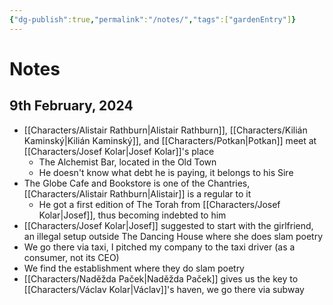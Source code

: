 ```yaml
---
{"dg-publish":true,"permalink":"/notes/","tags":["gardenEntry"]}
---
```


# Notes

## 9th February, 2024

- [[Characters/Alistair Rathburn\|Alistair Rathburn]], [[Characters/Kilián Kaminský\|Kilián Kaminský]], and [[Characters/Potkan\|Potkan]] meet at [[Characters/Josef Kolar\|Josef Kolar]]'s place
	- The Alchemist Bar, located in the Old Town
	- He doesn't know what debt he is paying, it belongs to his Sire
- The Globe Cafe and Bookstore is one of the Chantries, [[Characters/Alistair Rathburn\|Alistair]] is a regular to it
	- He got a first edition of The Torah from [[Characters/Josef Kolar\|Josef]], thus becoming indebted to him
- [[Characters/Josef Kolar\|Josef]] suggested to start with the girlfriend, an illegal setup outside The Dancing House where she does slam poetry
- We go there via taxi, I pitched my company to the taxi driver (as a consumer, not its CEO)
- We find the establishment where they do slam poetry
- [[Characters/Naděžda Paček\|Naděžda Paček]] gives us the key to [[Characters/Václav Kolar\|Václav]]'s haven, we go there via subway